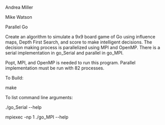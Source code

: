 Andrea Miller

Mike Watson

Parallel Go

Create an algorithm to simulate a 9x9 board game of Go using influence maps, Depth First Search, and score to make intelligent decisions. 
The decision making process is parallelized using MPI and OpenMP.
There is a serial implementation in go_Serial and parallel in go_MPI.

Popt, MPI, and OpenMP is needed to run this program. 
Parallel implementation must be run with 82 processes.


To Build: 

make

To list command line arguments: 

./go_Serial --help

mpiexec -np 1 ./go_MPI --help